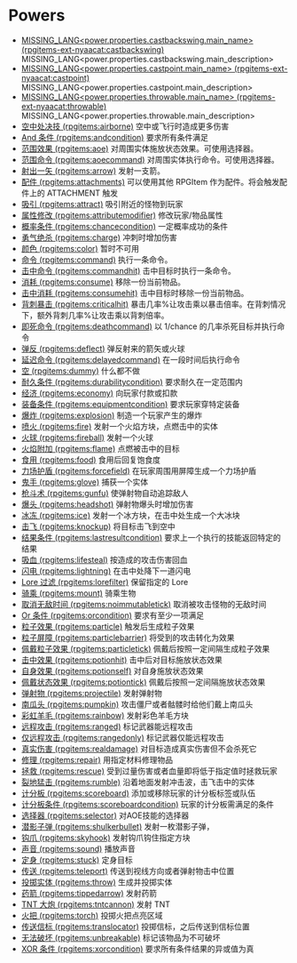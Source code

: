# Powers

* [MISSING_LANG<power.properties.castbackswing.main_name> (rpgitems-ext-nyaacat:castbackswing)](./castbackswing-zh_CN)
  MISSING_LANG<power.properties.castbackswing.main_description>
* [MISSING_LANG<power.properties.castpoint.main_name> (rpgitems-ext-nyaacat:castpoint)](./castpoint-zh_CN)
  MISSING_LANG<power.properties.castpoint.main_description>
* [MISSING_LANG<power.properties.throwable.main_name> (rpgitems-ext-nyaacat:throwable)](./throwable-zh_CN)
  MISSING_LANG<power.properties.throwable.main_description>
* [空中处决技 (rpgitems:airborne)](./airborne-zh_CN)
  空中或飞行时造成更多伤害
* [And 条件 (rpgitems:andcondition)](./andcondition-zh_CN)
  要求所有条件满足
* [范围效果 (rpgitems:aoe)](./aoe-zh_CN)
  对周围实体施放状态效果。可使用选择器。
* [范围命令 (rpgitems:aoecommand)](./aoecommand-zh_CN)
  对周围实体执行命令。可使用选择器。
* [射出一矢 (rpgitems:arrow)](./arrow-zh_CN)
  发射一支箭。
* [配件 (rpgitems:attachments)](./attachments-zh_CN)
  可以使用其他 RPGItem 作为配件。将会触发配件上的 ATTACHMENT 触发
* [吸引 (rpgitems:attract)](./attract-zh_CN)
  吸引附近的怪物到玩家
* [属性修改 (rpgitems:attributemodifier)](./attributemodifier-zh_CN)
  修改玩家/物品属性
* [概率条件 (rpgitems:chancecondition)](./chancecondition-zh_CN)
  一定概率成功的条件
* [勇气绝杀 (rpgitems:charge)](./charge-zh_CN)
  冲刺时增加伤害
* [颜色 (rpgitems:color)](./color-zh_CN)
  暂时不可用
* [命令 (rpgitems:command)](./command-zh_CN)
  执行一条命令。
* [击中命令 (rpgitems:commandhit)](./commandhit-zh_CN)
  击中目标时执行一条命令。
* [消耗 (rpgitems:consume)](./consume-zh_CN)
  移除一份当前物品。
* [击中消耗 (rpgitems:consumehit)](./consumehit-zh_CN)
  击中目标时移除一份当前物品。
* [背刺暴击 (rpgitems:criticalhit)](./criticalhit-zh_CN)
  暴击几率%让攻击乘以暴击倍率。在背刺情况下，额外背刺几率%让攻击乘以背刺倍率。
* [即死命令 (rpgitems:deathcommand)](./deathcommand-zh_CN)
  以 1/chance 的几率杀死目标并执行命令
* [弹反 (rpgitems:deflect)](./deflect-zh_CN)
  弹反射来的箭矢或火球
* [延迟命令 (rpgitems:delayedcommand)](./delayedcommand-zh_CN)
  在一段时间后执行命令
* [空 (rpgitems:dummy)](./dummy-zh_CN)
  什么都不做
* [耐久条件 (rpgitems:durabilitycondition)](./durabilitycondition-zh_CN)
  要求耐久在一定范围内
* [经济 (rpgitems:economy)](./economy-zh_CN)
  向玩家付款或扣款
* [装备条件 (rpgitems:equipmentcondition)](./equipmentcondition-zh_CN)
  要求玩家穿特定装备
* [爆炸 (rpgitems:explosion)](./explosion-zh_CN)
  制造一个玩家产生的爆炸
* [喷火 (rpgitems:fire)](./fire-zh_CN)
  发射一个火焰方块，点燃击中的实体
* [火球 (rpgitems:fireball)](./fireball-zh_CN)
  发射一个火球
* [火焰附加 (rpgitems:flame)](./flame-zh_CN)
  点燃被击中的目标
* [食用 (rpgitems:food)](./food-zh_CN)
  食用后回复饱食度
* [力场护盾 (rpgitems:forcefield)](./forcefield-zh_CN)
  在玩家周围用屏障生成一个力场护盾
* [鬼手 (rpgitems:glove)](./glove-zh_CN)
  捕获一个实体
* [枪斗术 (rpgitems:gunfu)](./gunfu-zh_CN)
  使弹射物自动追踪敌人
* [爆头 (rpgitems:headshot)](./headshot-zh_CN)
  弹射物爆头时增加伤害
* [冰冻 (rpgitems:ice)](./ice-zh_CN)
  发射一个冰方块，在击中处生成一个大冰块
* [击飞 (rpgitems:knockup)](./knockup-zh_CN)
  将目标击飞到空中
* [结果条件 (rpgitems:lastresultcondition)](./lastresultcondition-zh_CN)
  要求上一个执行的技能返回特定的结果
* [吸血 (rpgitems:lifesteal)](./lifesteal-zh_CN)
  按造成的攻击伤害回血
* [闪电 (rpgitems:lightning)](./lightning-zh_CN)
  在击中处降下一道闪电
* [Lore 过滤 (rpgitems:lorefilter)](./lorefilter-zh_CN)
  保留指定的 Lore
* [骑乘 (rpgitems:mount)](./mount-zh_CN)
  骑乘生物
* [取消无敌时间 (rpgitems:noimmutabletick)](./noimmutabletick-zh_CN)
  取消被攻击怪物的无敌时间
* [Or 条件 (rpgitems:orcondition)](./orcondition-zh_CN)
  要求有至少一项满足
* [粒子效果 (rpgitems:particle)](./particle-zh_CN)
  触发后生成粒子效果
* [粒子屏障 (rpgitems:particlebarrier)](./particlebarrier-zh_CN)
  将受到的攻击转化为效果
* [佩戴粒子效果 (rpgitems:particletick)](./particletick-zh_CN)
  佩戴后按照一定间隔生成粒子效果
* [击中效果 (rpgitems:potionhit)](./potionhit-zh_CN)
  击中后对目标施放状态效果
* [自身效果 (rpgitems:potionself)](./potionself-zh_CN)
  对自身施放状态效果
* [佩戴状态效果 (rpgitems:potiontick)](./potiontick-zh_CN)
  佩戴后按照一定间隔施放状态效果
* [弹射物 (rpgitems:projectile)](./projectile-zh_CN)
  发射弹射物
* [南瓜头 (rpgitems:pumpkin)](./pumpkin-zh_CN)
  攻击僵尸或者骷髅时给他们戴上南瓜头
* [彩虹羊毛 (rpgitems:rainbow)](./rainbow-zh_CN)
  发射彩色羊毛方块
* [远程攻击 (rpgitems:ranged)](./ranged-zh_CN)
  标记武器能远程攻击
* [仅远程攻击 (rpgitems:rangedonly)](./rangedonly-zh_CN)
  标记武器仅能远程攻击
* [真实伤害 (rpgitems:realdamage)](./realdamage-zh_CN)
  对目标造成真实伤害但不会杀死它
* [修理 (rpgitems:repair)](./repair-zh_CN)
  用指定材料修理物品
* [拯救 (rpgitems:rescue)](./rescue-zh_CN)
  受到过量伤害或者血量即将低于指定值时拯救玩家
* [裂地猛击 (rpgitems:rumble)](./rumble-zh_CN)
  沿着地面发射冲击波，击飞击中的实体
* [计分板 (rpgitems:scoreboard)](./scoreboard-zh_CN)
  添加或移除玩家的计分板标签或队伍
* [计分板条件 (rpgitems:scoreboardcondition)](./scoreboardcondition-zh_CN)
  玩家的计分板需满足的条件
* [选择器 (rpgitems:selector)](./selector-zh_CN)
  对AOE技能的选择器
* [潜影子弹 (rpgitems:shulkerbullet)](./shulkerbullet-zh_CN)
  发射一枚潜影子弹，
* [钩爪 (rpgitems:skyhook)](./skyhook-zh_CN)
  发射钩爪钩住指定方块
* [声音 (rpgitems:sound)](./sound-zh_CN)
  播放声音
* [定身 (rpgitems:stuck)](./stuck-zh_CN)
  定身目标
* [传送 (rpgitems:teleport)](./teleport-zh_CN)
  传送到视线方向或者弹射物击中位置
* [投掷实体 (rpgitems:throw)](./throw-zh_CN)
  生成并投掷实体
* [药箭 (rpgitems:tippedarrow)](./tippedarrow-zh_CN)
  发射药箭
* [TNT 大炮 (rpgitems:tntcannon)](./tntcannon-zh_CN)
  发射 TNT
* [火把 (rpgitems:torch)](./torch-zh_CN)
  投掷火把点亮区域
* [传送信标 (rpgitems:translocator)](./translocator-zh_CN)
  投掷信标，之后传送到信标位置
* [无法破坏 (rpgitems:unbreakable)](./unbreakable-zh_CN)
  标记该物品为不可破坏
* [XOR 条件 (rpgitems:xorcondition)](./xorcondition-zh_CN)
  要求所有条件结果的异或值为真
